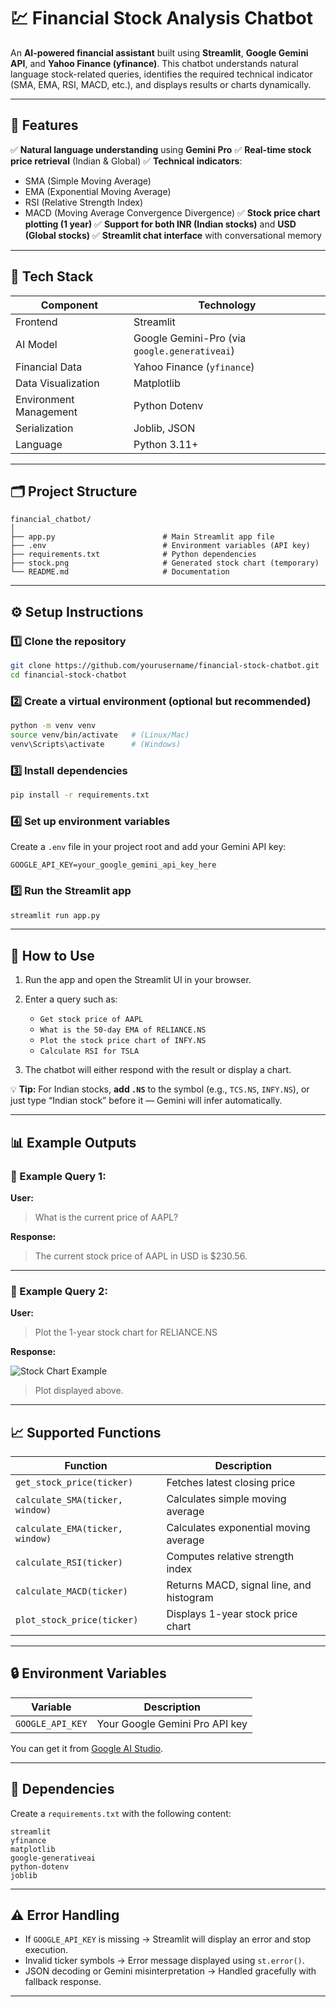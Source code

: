 

# 💹 Financial Stock Analysis Chatbot

An **AI-powered financial assistant** built using **Streamlit**, **Google Gemini API**, and **Yahoo Finance (yfinance)**.
This chatbot understands natural language stock-related queries, identifies the required technical indicator (SMA, EMA, RSI, MACD, etc.), and displays results or charts dynamically.

---

## 🚀 Features

✅ **Natural language understanding** using **Gemini Pro**
✅ **Real-time stock price retrieval** (Indian & Global)
✅ **Technical indicators**:

* SMA (Simple Moving Average)
* EMA (Exponential Moving Average)
* RSI (Relative Strength Index)
* MACD (Moving Average Convergence Divergence)
  ✅ **Stock price chart plotting (1 year)**
  ✅ **Support for both INR (Indian stocks)** and **USD (Global stocks)**
  ✅ **Streamlit chat interface** with conversational memory

---

## 🧠 Tech Stack

| Component              | Technology                                    |
| ---------------------- | --------------------------------------------- |
| Frontend               | Streamlit                                     |
| AI Model               | Google Gemini-Pro (via `google.generativeai`) |
| Financial Data         | Yahoo Finance (`yfinance`)                    |
| Data Visualization     | Matplotlib                                    |
| Environment Management | Python Dotenv                                 |
| Serialization          | Joblib, JSON                                  |
| Language               | Python 3.11+                                  |

---

## 🗂️ Project Structure

```
financial_chatbot/
│
├── app.py                        # Main Streamlit app file
├── .env                          # Environment variables (API key)
├── requirements.txt              # Python dependencies
├── stock.png                     # Generated stock chart (temporary)
└── README.md                     # Documentation
```

---

## ⚙️ Setup Instructions

### 1️⃣ Clone the repository

```bash
git clone https://github.com/yourusername/financial-stock-chatbot.git
cd financial-stock-chatbot
```

### 2️⃣ Create a virtual environment (optional but recommended)

```bash
python -m venv venv
source venv/bin/activate   # (Linux/Mac)
venv\Scripts\activate      # (Windows)
```

### 3️⃣ Install dependencies

```bash
pip install -r requirements.txt
```

### 4️⃣ Set up environment variables

Create a `.env` file in your project root and add your Gemini API key:

```
GOOGLE_API_KEY=your_google_gemini_api_key_here
```

### 5️⃣ Run the Streamlit app

```bash
streamlit run app.py
```

---

## 💬 How to Use

1. Run the app and open the Streamlit UI in your browser.
2. Enter a query such as:

   * `Get stock price of AAPL`
   * `What is the 50-day EMA of RELIANCE.NS`
   * `Plot the stock price chart of INFY.NS`
   * `Calculate RSI for TSLA`
3. The chatbot will either respond with the result or display a chart.

💡 **Tip:**
For Indian stocks, **add `.NS`** to the symbol (e.g., `TCS.NS`, `INFY.NS`), or just type “Indian stock” before it — Gemini will infer automatically.

---

## 📊 Example Outputs

### 🧾 Example Query 1:

**User:**

> What is the current price of AAPL?

**Response:**

> The current stock price of AAPL in USD is $230.56.

---

### 🧾 Example Query 2:

**User:**

> Plot the 1-year stock chart for RELIANCE.NS

**Response:**

![Stock Chart Example](financialchatbot/stock.png)

> Plot displayed above.

---

## 📈 Supported Functions

| Function                        | Description                              |
| ------------------------------- | ---------------------------------------- |
| `get_stock_price(ticker)`       | Fetches latest closing price             |
| `calculate_SMA(ticker, window)` | Calculates simple moving average         |
| `calculate_EMA(ticker, window)` | Calculates exponential moving average    |
| `calculate_RSI(ticker)`         | Computes relative strength index         |
| `calculate_MACD(ticker)`        | Returns MACD, signal line, and histogram |
| `plot_stock_price(ticker)`      | Displays 1-year stock price chart        |

---

## 🔒 Environment Variables

| Variable         | Description                    |
| ---------------- | ------------------------------ |
| `GOOGLE_API_KEY` | Your Google Gemini Pro API key |

You can get it from [Google AI Studio](https://makersuite.google.com/app/apikey).

---

## 🧩 Dependencies

Create a `requirements.txt` with the following content:

```
streamlit
yfinance
matplotlib
google-generativeai
python-dotenv
joblib
```

---

## ⚠️ Error Handling

* If `GOOGLE_API_KEY` is missing → Streamlit will display an error and stop execution.
* Invalid ticker symbols → Error message displayed using `st.error()`.
* JSON decoding or Gemini misinterpretation → Handled gracefully with fallback response.

---

